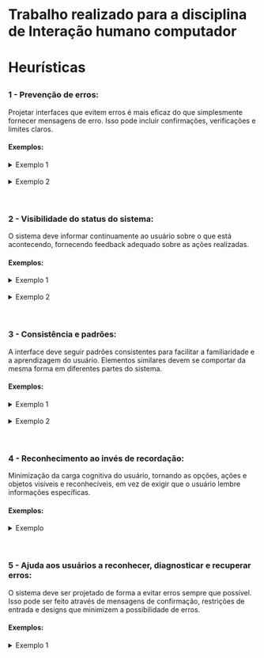 <h1> Trabalho realizado para a disciplina de Interação humano computador <h1>
  
Heurísticas

<h3>1 - Prevenção de erros: </h3>
Projetar interfaces que evitem erros é mais eficaz do que simplesmente fornecer mensagens de erro. Isso pode incluir confirmações, verificações e limites claros.

<h4>Exemplos:</h4>

<details>
 <summary>Exemplo 1</summary>
 <br>
 <p>
  Um ótimo exemplo para essa heurística pode ser encontrado no próprio GitHub, que realiza diversas verificações antes de permitir a exclusão de um repositório. Essa prática ajuda a evitar que os usuários cometam erros irreversíveis, como excluir um repositório sem a devida intenção.
 </p>
 <img src="img/imagemgit.png" width="800px" />
</details>
<br>

<details>
 <summary>Exemplo 2</summary>
 <br>
 <p>
  No Gmail, temos outro bom exemplo, onde o site proporciona ao usuário a possibilidade de desfazer a exclusão de um e-mail.
 </p>
 <img src="img/imagemgmail.png" width="800px" />
</details>
<br>
<br>


<h3>2 - Visibilidade do status do sistema: </h3>
O sistema deve informar continuamente ao usuário sobre o que está acontecendo, fornecendo feedback adequado sobre as ações realizadas.

<h4>Exemplos:</h4>

<details>
 <summary>Exemplo 1</summary>
 <br>
 <p>
  A seguir, o acompanhamento de Pedido no iFood. Os usuários podem rastrear em tempo real o status da entrega, desde a confirmação do pedido até a chegada do entregador, proporcionando uma visibilidade clara e informação em cada etapa não só da entrega, mas do pedido inteiro.
 </p>
 <img src="img/imagemifood.jpg" width="800px" />
</details>
<br>

<details>
 <summary>Exemplo 2</summary>
 <br>
 <p>
   No Uber, a possibilidade de acompanhar o motorista em tempo real oferece aos usuários uma visão clara do status da sua viagem. Desde a solicitação até a chegada do veículo.
 </p>
 <img src="img/imagemuber.png" width="800px" />
</details>
<br>
<br>


 
<h3>3 - Consistência e padrões: </h3>
A interface deve seguir padrões consistentes para facilitar a familiaridade e a aprendizagem do usuário. Elementos similares devem se comportar da mesma forma em diferentes partes do sistema.

<h4>Exemplos:</h4>

<details>
 <summary>Exemplo 1</summary>
 <br>
 <p>
  A barra de pesquisa do Google é um exemplo exemplar de consistência e usabilidade. No centro da página inicial, destaca-se uma barra de pesquisa branca, com uma fonte limpa e um ícone de lupa. Este design é amplamente reconhecido e utilizado em todos os serviços da empresa. Além disso, a adição do ícone do microfone ao lado da barra de pesquisa permite aos usuários realizar buscas por meio de comandos de voz, mantendo a mesma interface visualmente coesa e funcional.
 </p>
 <img src="img/imagemgoogle.png" width="800px" />
</details>
<br>

<details>
 <summary>Exemplo 2</summary>
 <br>
 <p>
   O botão de "Curtir" no YouTube é um exemplo notável de consistência e interatividade. Localizado abaixo de cada vídeo, esse botão é representado por um polegar para cima, oferecendo uma maneira padronizada e universalmente reconhecida para os usuários expressarem apreço pelo conteúdo.
 </p>
 <img src="img/imagemyt.png" width="800px" />
</details>
<br>
<br>



<h3>4 - Reconhecimento ao invés de recordação: </h3>
Minimização da carga cognitiva do usuário, tornando as opções, ações e objetos visíveis e reconhecíveis, em vez de exigir que o usuário lembre informações específicas.

<h4>Exemplos:</h4>

<details>
 <summary>Exemplo </summary>
 <br>
 <p>
  O menu Iniciar no Windows utiliza um design visual, apresentando ícones familiares e rótulos para programas e aplicativos. Isso permite aos usuários reconhecerem facilmente o que desejam abrir, sem a necessidade de memorizar o nome de cada programa.
 </p>
 <img src="img/imagemwindows.png" width="800px" />
</details>
<br>
<br>


 
<h3>5 - Ajuda aos usuários a reconhecer, diagnosticar e recuperar erros: </h3>
O sistema deve ser projetado de forma a evitar erros sempre que possível. Isso pode ser feito através de mensagens de confirmação, restrições de entrada e designs que minimizem a possibilidade de erros.

<h4>Exemplos:</h4>

<details>
 <summary>Exemplo 1</summary>
 <br>
 <p>
  No Facebook, ao esquecer a senha, os usuários podem facilmente recuperar o acesso à conta. A opção "Esqueceu a conta?" na tela de login direciona para uma página intuitiva de recuperação.
 </p>
 <img src="img/imagemfaceb.png" width="800px" />
</details>
<br>


